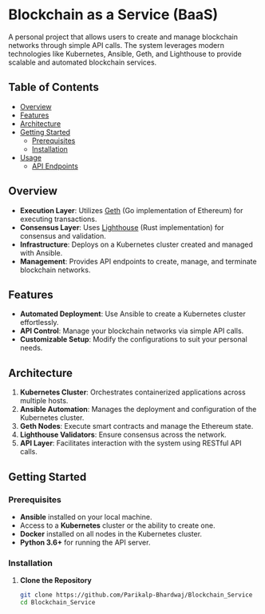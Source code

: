 # Blockchain as a Service (BaaS)

A personal project that allows users to create and manage blockchain networks through simple API calls. The system leverages modern technologies like Kubernetes, Ansible, Geth, and Lighthouse to provide scalable and automated blockchain services.

## Table of Contents

- [Overview](#overview)
- [Features](#features)
- [Architecture](#architecture)
- [Getting Started](#getting-started)
  - [Prerequisites](#prerequisites)
  - [Installation](#installation)
- [Usage](#usage)
  - [API Endpoints](#api-endpoints)

## Overview

- **Execution Layer**: Utilizes [Geth](https://geth.ethereum.org/) (Go implementation of Ethereum) for executing transactions.
- **Consensus Layer**: Uses [Lighthouse](https://lighthouse-book.sigmaprime.io/) (Rust implementation) for consensus and validation.
- **Infrastructure**: Deploys on a Kubernetes cluster created and managed with Ansible.
- **Management**: Provides API endpoints to create, manage, and terminate blockchain networks.

## Features

- **Automated Deployment**: Use Ansible to create a Kubernetes cluster effortlessly.
- **API Control**: Manage your blockchain networks via simple API calls.
- **Customizable Setup**: Modify the configurations to suit your personal needs.

## Architecture

1. **Kubernetes Cluster**: Orchestrates containerized applications across multiple hosts.
2. **Ansible Automation**: Manages the deployment and configuration of the Kubernetes cluster.
3. **Geth Nodes**: Execute smart contracts and manage the Ethereum state.
4. **Lighthouse Validators**: Ensure consensus across the network.
5. **API Layer**: Facilitates interaction with the system using RESTful API calls.

## Getting Started

### Prerequisites

- **Ansible** installed on your local machine.
- Access to a **Kubernetes** cluster or the ability to create one.
- **Docker** installed on all nodes in the Kubernetes cluster.
- **Python 3.6+** for running the API server.

### Installation

1. **Clone the Repository**

   ```bash
   git clone https://github.com/Parikalp-Bhardwaj/Blockchain_Service
   cd Blockchain_Service
